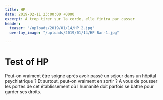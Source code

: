 ```yaml
---
title: HP
date: 2019-02-11 23:00:00 +0000
excerpt: A trop tirer sur la corde, elle finira par casser
header:
  teaser: "/uploads/2019/01/14/HP 2.jpg"
  overlay_image: "/uploads/2019/01/14/HP Ban-1.jpg"

---
```

# Test of HP

Peut-on vraiment être soigné après avoir passé un séjour dans un hôpital  psychiatrique ? Et surtout, peut-on vraiment en sortir ?  A vous de pousser les portes de cet établissement où l'humanité doit parfois se battre pour garder ses droits.